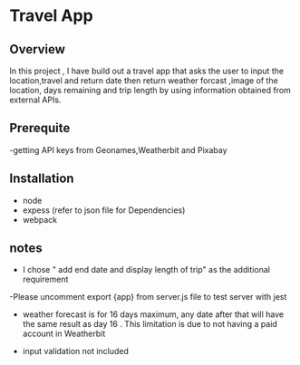 # Travel App

## Overview

In this project , I have build out a travel app that asks the user to input the location,travel and return date then return weather forcast ,image of the location, days remaining and trip length by using information obtained from external APIs.

## Prerequite

-getting API keys from Geonames,Weatherbit and Pixabay

## Installation

- node
- expess (refer to json file for Dependencies)
- webpack

## notes

- I chose " add end date and display length of trip" as the additional requirement

-Please uncomment export {app} from server.js file to test server with jest

- weather forecast is for 16 days maximum, any date after that will have the same result as day 16 . This limitation is due to not having a paid account in Weatherbit

- input validation not included
